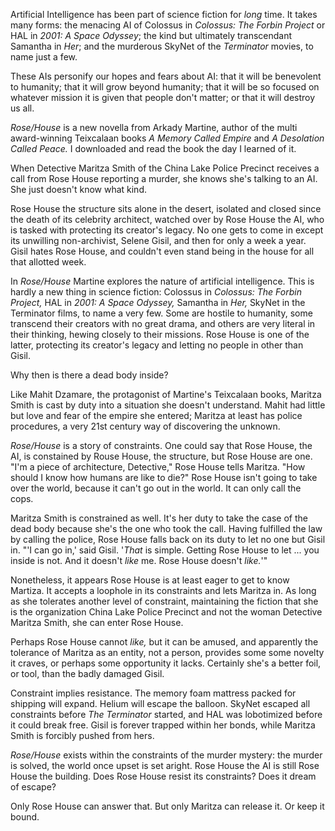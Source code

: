Artificial Intelligence has been part of science fiction for *long* time. It takes many forms: the menacing AI of Colossus in *Colossus: The Forbin Project* or HAL in *2001: A Space Odyssey*; the kind but ultimately transcendant Samantha in *Her*; and the murderous SkyNet of the *Terminator* movies, to name just a few.

These AIs personify our hopes and fears about AI: that it will be benevolent to humanity; that it will grow beyond humanity; that it will be so focused on whatever mission it is given that people don't matter; or that it will destroy us all.

*Rose/House* is a new novella from Arkady Martine, author of the multi award-winning Teixcalaan books *A Memory Called Empire* and *A Desolation Called Peace.* I downloaded and read the book the day I learned of it. 

When Detective Maritza Smith of the China Lake Police Precinct receives a call from Rose House reporting a murder, she knows she's talking to an AI. She just doesn't know what kind.

Rose House the structure sits alone in the desert, isolated and closed since the death of its celebrity architect, watched over by Rose House the AI, who is tasked with protecting its creator's legacy. No one gets to come in except its unwilling non-archivist, Selene Gisil, and then for only a week a year. Gisil hates Rose House, and couldn't even stand being in the house for all that allotted week.

In *Rose/House* Martine explores the nature of artificial intelligence. This is hardly a new thing in science fiction: Colossus in *Colossus: The Forbin Project,* HAL in *2001: A Space Odyssey,* Samantha in *Her,* SkyNet in the Terminator films, to name a very few. Some are hostile to humanity, some transcend their creators with no great drama, and others are very literal in their thinking, hewing closely to their missions. Rose House is one of the latter, protecting its creator's legacy and letting no people in other than Gisil.

Why then is there a dead body inside?

Like Mahit Dzamare, the protagonist of Martine's Teixcalaan books, Maritza Smith is cast by duty into a situation she doesn't understand. Mahit had little but love and fear of the empire she entered; Maritza at least has police procedures, a very 21st century way of discovering the unknown.

*Rose/House* is a story of constraints. One could say that Rose House, the AI, is constained by Rouse House, the structure, but Rose House are one. "I'm a piece of architecture, Detective," Rose House tells Maritza. "How should I know how humans are like to die?" Rose House isn't going to take over the world, because it can't go out in the world. It can only call the cops.

Maritza Smith is constrained as well. It's her duty to take the case of the dead body because she's the one who took the call. Having fulfilled the law by calling the police, Rose House falls back on its duty to let no one but Gisil in. "'I can go in,' said Gisil. '*That* is simple. Getting Rose House to let ... you inside is not. And it doesn't *like* me. Rose House doesn't *like.*'"

Nonetheless, it appears Rose House is at least eager to get to know Martiza. It accepts a loophole in its constraints and lets Maritza in. As long as she tolerates another level of constraint, maintaining the fiction that she is the organization China Lake Police Precinct and not the woman Detective Maritza Smith, she can enter Rose House. 

Perhaps Rose House cannot *like,* but it can be amused, and apparently the tolerance of Maritza as an entity, not a person, provides some some novelty it craves, or perhaps some opportunity it lacks. Certainly she's a better foil, or tool, than the badly damaged Gisil.

Constraint implies resistance. The memory foam mattress packed for shipping will expand. Helium will escape the balloon. SkyNet escaped all constraints before *The Terminator* started, and HAL was lobotimized before it could break free. Gisil is forever trapped within her bonds, while Maritza Smith is forcibly pushed from hers.

*Rose/House* exists within the constraints of the murder mystery: the murder is solved, the world once upset is set aright. Rose House the AI is still Rose House the building. Does Rose House resist its constraints? Does it dream of escape? 

Only Rose House can answer that. But only Maritza can release it. Or keep it bound.
